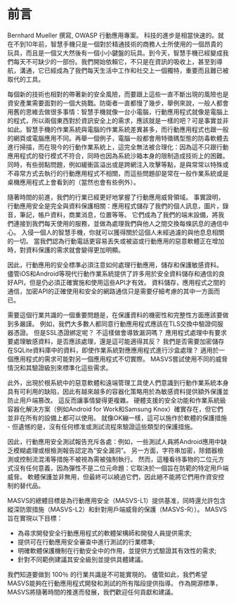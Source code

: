 # 前言

Bernhard Mueller 撰寫, OWASP 行動應用專案。
科技的進步是相當快速的。就在不到10年前，智慧手機只是一個對於精通技術的商務人士所使用的一個昂貴的玩具，而且是一個又大然後有一個小小鍵盤的玩具。到今天，智慧手機已經變成我們每天不可缺少的一部份。我們開始依賴它，不只是在資訊的吸收上，甚至到導航，溝通，它已經成為了我們每天生活中工作和社交上一個獨特，重要而且難已被取代的工具。

每個新的技術也相對的帶著新的安全風險，而要跟上這些一直不斷出現的風險也是資安產業需要面對的一個大挑戰。防衛者一直都慢了幾步，舉例來說，一般人都會用舊的思維去做很多事情：智慧手機就像一台小電腦，行動應用程式就像是電腦上的程式，所以兩個東西對於資訊安全上的需求，應該就是一樣的吧？可是事實並非如此。智慧手機的作業系統與電腦的作業系統差異甚多，而行動應用程式也跟一般的網頁或電腦應用不同。再舉一個例子，電腦一般都會用特徵碼型態的防毒軟體去進行掃描，而在現今的行動作業系統上，這完全無法被合理化：因為這不只跟行動應用程式的發行模式不符合，同時也因為系統沙箱本身的限制造成技術上的困難。同時，有些弱點問題，例如緩衝區溢出或是跨網注入攻擊等點，是與常常以特殊或不尋常方式去執行的行動應用程式不相關，而這些問題卻是常在一般作業系統或是桌機應用程式上會看到的（當然也會有些例外）。

隨著時間的前進，我們的行業已經更好地掌握了行動應用威脅領域。 事實證明，行動應用安全是完全與資料保護相關：應用程式儲存了我們的個人訊息，圖片，錄音，筆記，帳戶資料，商業消息，位置等等。 它們成為了我們的端末設備，將我們連接到我們每天使用的服務，並做為處理我們與他人之間交換每條訊息的通信中心。 入侵一個人的智慧手機，你就可以獲得關於這個人未經過濾的與他息息相關的一切。 當我們認為行動電話更容易丟失或被盜或行動應用的惡意軟體正在增加時，對資料保護的需求就會變得更加明顯。

因此，行動應用的安全標準必須注意如何處理行動應用，儲存和保護敏感資料。 儘管iOS和Android等現代行動作業系統提供了許多用於安全資料儲存和通信的良好API，但是仍必須正確實施和使用這些API才有效。 資料儲存，應用程式之間的通信，加密API的正確使用和安全的網路通信只是需要仔細考慮的其中一方面而已。

需要這個行業共識的一個重要問題是，在保護資料的機密性和完整性方面應該要做到多嚴謹。 例如，我們大多數人都同意行動應用程式應該在TLS交換中驗證伺服器憑證。 但是SSL憑證綁定呢？ 不這樣做會導致漏洞嗎？ 應用程式處理中有要求要處理敏感資料，是否應該處理，還是這可能適得其反？ 我們是否需要加密儲存在SQLite資料庫中的資料，即使作業系統對應應用程式進行沙盒處理？ 適用於一個應用程式的需求可能對另一個應用程式不切實際。 MASVS嘗試使用不同的威脅情況和其驗證級別來標準化這些需求。

此外，出現於根系統中的惡意軟體和遠端管理工具使人們意識到行動作業系統本身具有可利用的缺陷，因此有越來越多的容器化策略用於為敏感資料提供額外保護並防止用戶端篡改。 這反而讓事情變得更複雜。 硬體支援的安全功能和作業系統級容器化解決方案（例如Android for Work和Samsung Knox）確實存在，但它們並非在所有的設備上都可以使用。 就像OK繃一樣，這可以施作於軟體的保護措施 - 但遺憾的是，沒有任何標准或測試流程來驗證這些類型的保護措施。

因此，行動應用安全測試報告充斥各處：例如，一些測試人員將Android應用中缺乏模糊處理或根檢測報告認定為“安全漏洞”。 另一方面，字符串加密，除錯器檢測或控制流混淆等措施不被視為需被強制執行。 然而，這種看待事物的二位元方式沒有任何意義，因為彈性不是二位元命題：它取決於一個旨在防範的特定用戶端威脅。 軟體保護並非無用，但最終可以繞過它們，因此絕不能將它們用作資安控制的替代品。

MASVS的總體目標是為行動應用安全（MASVS-L1）提供基准，同時還允許包含縱深防禦措施（MASVS-L2）和針對用戶端威脅的保護（MASVS-R））。 MASVS旨在實現以下目標：

- 為尋求開發安全行動應用程式的軟體架構師和開發人員提供需求;
- 提供可在行動應用安全審查中進行測試的行業標準;
- 明確軟體保護機制在行動安全中的作用，並提供方式驗證其有效性的需求;
- 針對不同範例建議其安全級別並提供具體建議。

我們知道要做到 100％ 的行業共識是不可能實現的。 儘管如此，我們希望MASVS能夠在行動應用程式開發和測試的所有階段提供指導。 作為開源標準，MASVS將隨著時間的推進而發展，我們歡迎任何貢獻和建議。
